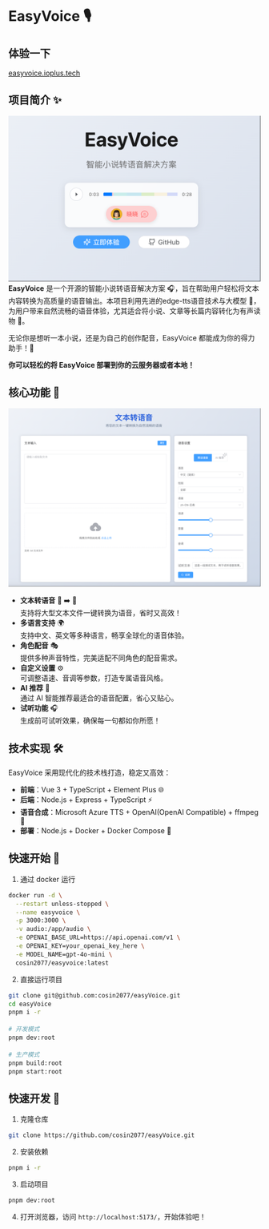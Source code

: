 # EasyVoice 🎙️

## 体验一下

[easyvoice.ioplus.tech](https://easyvoice.ioplus.tech)

## 项目简介 ✨  

![Home](./images/home.png)
**EasyVoice** 是一个开源的智能小说转语音解决方案 🎧，旨在帮助用户轻松将文本内容转换为高质量的语音输出。本项目利用先进的edge-tts语音技术与大模型 🤖，为用户带来自然流畅的语音体验，尤其适合将小说、文章等长篇内容转化为有声读物 📖。

无论你是想听一本小说，还是为自己的创作配音，EasyVoice 都能成为你的得力助手！🚀

**你可以轻松的将 EasyVoice 部署到你的云服务器或者本地！**

## 核心功能 🌟

![generate](./images/generate.png)

- **文本转语音** 📝 ➡️ 🎵  
  支持将大型文本文件一键转换为语音，省时又高效！  
- **多语言支持** 🌍  
  支持中文、英文等多种语言，畅享全球化的语音体验。  
- **角色配音** 🎭  
  提供多种声音特性，完美适配不同角色的配音需求。  
- **自定义设置** ⚙️  
  可调整语速、音调等参数，打造专属语音风格。  
- **AI 推荐** 🧠  
  通过 AI 智能推荐最适合的语音配置，省心又贴心。  
- **试听功能** 🎧  
  生成前可试听效果，确保每一句都如你所愿！  

## 技术实现 🛠️

EasyVoice 采用现代化的技术栈打造，稳定又高效：

- **前端**：Vue 3 + TypeScript + Element Plus 🌐  
- **后端**：Node.js + Express + TypeScript ⚡  
- **语音合成**：Microsoft Azure TTS + OpenAI(OpenAI Compatible) + ffmpeg 🎤  
- **部署**：Node.js + Docker + Docker Compose 🐳  

## 快速开始 🚀

1. 通过 docker 运行

```bash
docker run -d \
  --restart unless-stopped \
  --name easyvoice \
  -p 3000:3000 \
  -v audio:/app/audio \
  -e OPENAI_BASE_URL=https://api.openai.com/v1 \
  -e OPENAI_KEY=your_openai_key_here \
  -e MODEL_NAME=gpt-4o-mini \
  cosin2077/easyvoice:latest
```

2. 直接运行项目

```bash
git clone git@github.com:cosin2077/easyVoice.git
cd easyVoice
pnpm i -r

# 开发模式
pnpm dev:root

# 生产模式
pnpm build:root
pnpm start:root
```

## 快速开发 🚀

1. 克隆仓库

```bash
git clone https://github.com/cosin2077/easyVoice.git
```

2. 安装依赖

```bash
pnpm i -r
```

3. 启动项目

```bash
pnpm dev:root
```

4. 打开浏览器，访问 `http://localhost:5173/`，开始体验吧！
